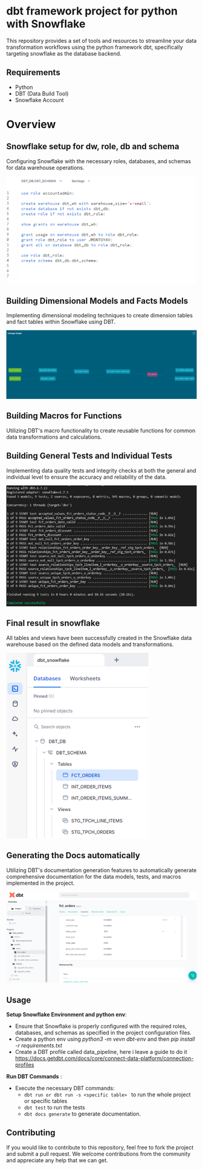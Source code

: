 # dbt framework project for python with Snowflake

This repository provides a set of tools and resources to streamline your data transformation workflows using the python framework dbt, specifically targeting snowflake as the database backend.

## Requirements

* Python
* DBT (Data Build Tool)
* Snowflake Account

# Overview

## Snowflake setup for dw, role, db and schema

Configuring Snowflake with the necessary roles, databases, and schemas for data warehouse operations.

[![Image Title](assets/images/snowflake_setup.png)](https://github.com/jmontoyavallejo/ELT_dbt_bigquery_project/blob/main/assets/images/bigquery.png)

## **Building Dimensional Models and Facts Models**

Implementing dimensional modeling techniques to create dimension tables and fact tables within Snowflake using DBT.

![1714000741231](assets/images/lineage_graph.png)

## **Building Macros for Functions**

Utilizing DBT's macro functionality to create reusable functions for common data transformations and calculations.


## **Building General Tests and Individual Tests**

Implementing data quality tests and integrity checks at both the general and individual level to ensure the accuracy and reliability of the data.

![1714000637094](assets/images/tests.png)

## Final result in snowflake

All tables and views have been successfully created in the Snowflake data warehouse based on the defined data models and transformations.

![1714001010705](assets/images/snowflake.png)

## **Generating the Docs automatically**

Utilizing DBT's documentation generation features to automatically generate comprehensive documentation for the data models, tests, and macros implemented in the project.

![1714000611418](assets/images/dct_docs.png)


## Usage

**Setup Snowflake Environment and python env**:

* Ensure that Snowflake is properly configured with the required roles, databases, and schemas as specified in the project configuration files.
* Create a python env using *python3 -m vevn dbt-env* and then *pip install -r requirements.txt*
* Create a DBT profile  called data_pipeline, here i leave a guide to do it https://docs.getdbt.com/docs/core/connect-data-platform/connection-profiles

**Run DBT Commands** :

* Execute the necessary DBT commands:
  * `dbt run or dbt run -s <specific table> ` to run the whole project or specific tables
  * `dbt test` to run the tests
  * `dbt docs generate` to generate documentation.

## Contributing


If you would like to contribute to this repository, feel free to fork the project and submit a pull request. We welcome contributions from the community and appreciate any help that we can get.
